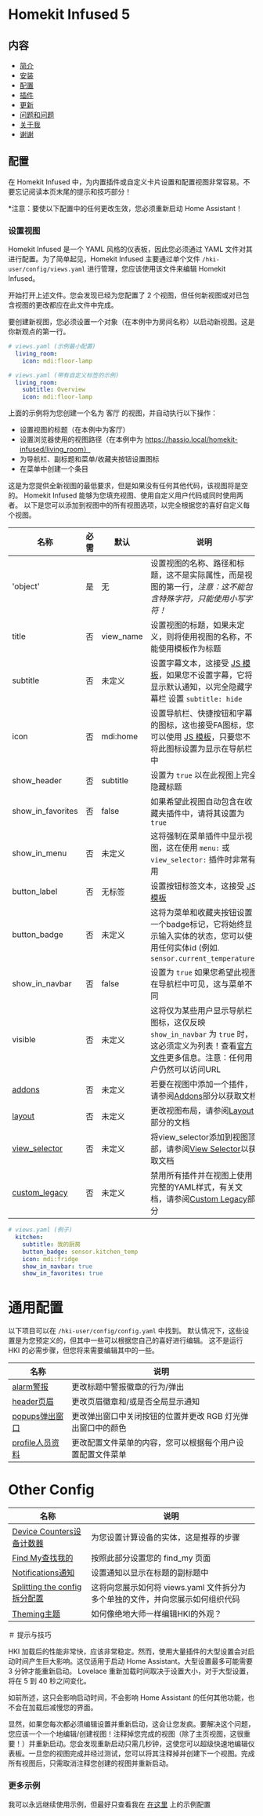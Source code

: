 # Homekit Infused 5

## 内容
- [简介](index.md)
- [安装](installation.md)
- [配置](configuration.md)
- [插件](addons.md)
- [更新](updates.md)
- [问题和问题](issues.md)
- [关于我](about.md)
- [谢谢](thanks.md)

## 配置
在 Homekit Infused 中，为内置插件或自定义卡片设置和配置视图非常容易。不要忘记阅读本页末尾的提示和技巧部分！

*注意：要使以下配置中的任何更改生效，您必须重新启动 Home Assistant！

### 设置视图
Homekit Infused 是一个 YAML 风格的仪表板，因此您必须通过 YAML 文件对其进行配置。为了简单起见，Homekit Infused 主要通过单个文件 `/hki-user/config/views.yaml` 进行管理，您应该使用该文件来编辑 Homekit Infused。

开始打开上述文件。您会发现已经为您配置了 2 个视图，但任何新视图或对已包含视图的更改都应在此文件中完成。

要创建新视图，您必须设置一个对象（在本例中为房间名称）以启动新视图。这是你新观点的第一行。

```yaml
# views.yaml (示例最小配置)
  living_room:
    icon: mdi:floor-lamp
```
```yaml
# views.yaml (带有自定义标签的示例)
  living_room:
    subtitle: Overview
    icon: mdi:floor-lamp
```

上面的示例将为您创建一个名为 客厅 的视图，并自动执行以下操作：
- 设置视图的标题（在本例中为客厅）
- 设置浏览器使用的视图路径（在本例中为 https://hassio.local/homekit-infused/living_room）
- 为导航栏、副标题和菜单/收藏夹按钮设置图标
- 在菜单中创建一个条目

这是为您提供全新视图的最低要求，但是如果没有任何其他代码，该视图将是空的。 Homekit Infused 能够为您填充视图、使用自定义用户代码或同时使用两者。 以下是您可以添加到视图中的所有视图选项，以完全根据您的喜好自定义每个视图。

| 名称 | 必需 | 默认 | 说明 |
|----------------------------------|-------------|----------------------|-----------------------------------------------------------------------------------------------------------------------------------------------------------------------------------|
| 'object' | 是 | 无 | 设置视图的名称、路径和标题，这不是实际属性，而是视图的第一行，*注意：这不能包含特殊字符，只能使用小写字符！* |
| title | 否 | view_name | 设置视图的标题，如果未定义，则将使用视图的名称，不能使用模板作为标题 |
| subtitle | 否 | 未定义 | 设置字幕文本，这接受 [JS 模板](https://github.com/custom-cards/button-card#javascript-templates)，如果您不设置字幕，它将显示默认通知，以完全隐藏字幕栏 设置 `subtitle: hide` |
| icon | 否 | mdi:home | 设置导航栏、快捷按钮和字幕的图标，这也接受FA图标，您可以使用 [JS 模板](https://github.com/custom-cards/button-card#javascript-templates)，只要您不将此图标设置为显示在导航栏中 |
| show_header | 否 | subtitle | 设置为 `true` 以在此视图上完全隐藏标题 |
| show_in_favorites | 否 | false | 如果希望此视图自动包含在收藏夹插件中，请将其设置为 `true` |
| show_in_menu | 否 | 未定义 | 这将强制在菜单插件中显示视图，这在使用 `menu:` 或 `view_selector:` 插件时非常有用 |
| button_label | 否 | 无标签 | 设置按钮标签文本，这接受 [JS 模板](https://github.com/custom-cards/button-card#javascript-templates) |
| button_badge | 否 | 未定义 | 这将为菜单和收藏夹按钮设置一个badge标记，它将始终显示输入实体的状态，您可以使用任何实体id (例如. `sensor.current_temperature`) |
| show_in_navbar | 否 | false | 设置为 `true` 如果您希望此视图在导航栏中可见，这与菜单不同 |
| visible | 否 | 未定义 | 这将仅为某些用户显示导航栏图标，这仅反映 `show_in_navbar` 为 `true` 时，这必须定义为列表！查看[官方文件](https://www.home-assistant.io/lovelace/views/#visible)更多信息。注意：任何用户仍然可以访问URL |
| [addons](addons.md) | 否 | 未定义 | 若要在视图中添加一个插件，请参阅[Addons](addons.md)部分以获取文档 |
| [layout](addons/layout.md) | 否 | 未定义 | 更改视图布局，请参阅[Layout](addons/layout.md)部分的文档 |
| [view_selector](addons/view-selector.md) | 否 | 未定义 | 将view_selector添加到视图顶部，请参阅[View Selector](addons/view-selector.md)以获取文档 |
| [custom_legacy](addons/custom-legacy.md) | 否 | 未定义 | 禁用所有插件并在视图上使用完整的YAML样式，有关文档，请参阅[Custom Legacy](addons/custom-legacy.md)部分 |

```yaml
# views.yaml (例子)
  kitchen:
    subtitle: 我的厨房
    button_badge: sensor.kitchen_temp
    icon: mdi:fridge
    show_in_navbar: true
    show_in_favorites: true
```

# 通用配置

以下项目可以在 `/hki-user/config/config.yaml` 中找到。 默认情况下，这些设置是为您预定义的，但其中一些可以根据您自己的喜好进行编辑。 这不是运行 HKI 的必需步骤，但您将来需要编辑其中的一些。

| 名称 | 说明 |
|--------------------------|-------------------------------------------------------------------------------------------------------------------------------------------------------------------------------------------------------------------------|
| [alarm警报](addons/alarm.md) | 更改标题中警报徽章的行为/弹出 |
| [header页眉](addons/header.md) | 更改页眉徽章和/或是否全局显示通知 |
| [popups弹出窗口](addons/popups.md) | 更改弹出窗口中关闭按钮的位置并更改 RGB 灯光弹出窗口中的颜色 |
| [profile人员资料](addons/profile.md) | 更改配置文件菜单的内容，您可以根据每个用户设置配置文件菜单 |

# Other Config

| 名称 | 说明 |
|--------------------------|-------------------------------------------------------------------------------------------------------------------------------------------------------------------------------------------------------------------------|
| [Device Counters设备计数器](addons/device-counters.md) | 为您设置计算设备的实体，这是推荐的步骤 |
| [Find My查找我的](addons/find-my.md) | 按照此部分设置您的 find_my 页面 |
| [Notifications通知](addons/notifications.md) | 设置通知以显示在标题的副标题中 |
| [Splitting the config拆分配置](splitting-the-config.md) | 这将向您展示如何将 views.yaml 文件拆分为多个单独的文件，并向您展示如何组织代码 |
| [Theming主题](addons/themes.md) | 如何像绝地大师一样编辑HKI的外观？ |

＃ 提示与技巧

HKI 加载后的性能非常快，应该非常稳定。然而，使用大量插件的大型设置会对启动时间产生巨大影响。这仅适用于启动 Home Assistant。大型设置最多可能需要 3 分钟才能重新启动。
Lovelace 重新加载时间取决于设置大小，对于大型设置，将在 5 到 40 秒之间变化。

如前所述，这只会影响启动时间，不会影响 Home Assistant 的任何其他功能，也不会在加载后减慢您的界面。

显然，如果您每次都必须编辑设置并重新启动，这会让您发疯。要解决这个问题，您应该一个一个地编辑/创建视图！注释掉您完成的视图（除了主页视图，这很重要！）并重新启动。您会发现重新启动只需几秒钟，这使您可以超级快速地编辑仪表板。一旦您的视图完成并经过测试，您可以将其注释掉并创建下一个视图。完成所有视图后，只需取消注释您创建的视图并重新启动。

### 更多示例
我可以永远继续使用示例，但最好只查看我在 [在这里](https://github.com/jimz011/homekit-infused/tree/5.x.x-personal) 上的示例配置
